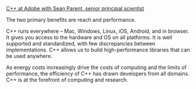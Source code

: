 [C++ at Adobe with Sean Parent, senior principal scientist](https://blog.adobe.com/en/publish/2021/04/13/c-sean-parent-sr-principal-scientist?utm_source=pocket_saves)

The two primary benefits are reach and performance.

C++ runs everywhere – Mac, Windows, Linux, iOS, Android, and in browser. It gives you access to the hardware and OS on all platforms. It is well supported and standardized, with few discrepancies between implementations. C++ allows us to build high-performance libraries that can be used anywhere.

As energy costs increasingly drive the costs of computing and the limits of performance, the efficiency of C++ has drawn developers from all domains. C++ is at the forefront of computing and research.

